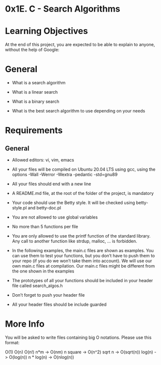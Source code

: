 # 0x1E. C - Search Algorithms
# Learning Objectives
At the end of this project, you are expected to be able to explain to anyone, without the help of Google:

# General

* What is a search algorithm

* What is a linear search

* What is a binary search

* What is the best search algorithm to use depending on your needs
# Requirements
## General

* Allowed editors: vi, vim, emacs

* All your files will be compiled on Ubuntu 20.04 LTS using gcc, using the options -Wall -Werror -Wextra -pedantic -std=gnu89

* All your files should end with a new line

* A README.md file, at the root of the folder of the project, is mandatory

* Your code should use the Betty style. It will be checked using betty-style.pl and betty-doc.pl

* You are not allowed to use global variables

* No more than 5 functions per file

* You are only allowed to use the printf function of the standard library. Any call to another function like strdup, malloc, … is forbidden.

* In the following examples, the main.c files are shown as examples. You can use them to test your functions, but you don’t have to push them to your repo (if you do we won’t take them into account). We will use our own main.c files at compilation. Our main.c files might be different from the one shown in the examples

* The prototypes of all your functions should be included in your header file called search_algos.h

* Don’t forget to push your header file

* All your header files should be include guarded
# More Info
You will be asked to write files containing big O notations. Please use this format:

O(1)
O(n)
O(n!)
n*m -> O(nm)
n square -> O(n^2)
sqrt n -> O(sqrt(n))
log(n) -> O(log(n))
n * log(n) -> O(nlog(n))